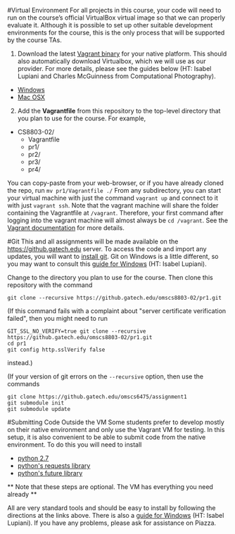 #Virtual Environment
For all projects in this course, your code will need to run on the course’s official VirtualBox virtual image so that we can properly evaluate it.  Although it is possible to set up other suitable development environments for the course, this is the only process that will be supported by the course TAs.

1. Download the latest [Vagrant binary](https://www.vagrantup.com/downloads.html) for your native platform.  This should also automatically download Virtualbox, which we will use as our provider.  For more details, please see the guides below (HT: Isabel Lupiani and Charles McGuinness from Computational Photography).

* [Windows](https://docs.google.com/document/d/1FxuHsekpU5ng1ZxULZjpHg6u145fz8cie6kgH86y2uI/edit?usp=sharing)
* [Mac OSX](https://docs.google.com/document/d/13IZnOzZtC5ZVmSy162fkpb44M3xsbhlIzjTAbfqDjjo/edit)

2. Add the **Vagrantfile** from this repository to the top-level directory that you plan to use for the course.  For example,

* CS8803-02/
	* Vagrantfile
	* pr1/
	* pr2/
	* pr3/
	* pr4/

You can copy-paste from your web-browser, or if you have already cloned the repo, run `mv pr1/Vagrantfile ./` From any subdirectory, you can start your virtual machine with just the command `vagrant up` and connect to it with just `vagrant ssh`.  Note that the vagrant machine will share the folder containing the Vagrantfile at `/vagrant`. Therefore, your first command after logging into the vagrant machine will almost always be `cd /vagrant`.  See the [Vagrant documentation](https://www.vagrantup.com/docs/getting-started/) for more details.

#Git
This and all assignments will be made available on the https://github.gatech.edu server.  To access the code and import any updates, you will want to [install git](https://git-scm.com/book/en/v2/Getting-Started-Installing-Git).  Git on Windows is a little different, so you may want to consult this [guide for Windows](https://docs.google.com/document/d/1_geDGrI0JlHHtnJY0P5pe6yU3E19NLEejdAOyDloqdQ/edit?usp=sharing) (HT: Isabel Lupiani).

Change to the directory you plan to use for the course.  Then clone this repository with the command
```
git clone --recursive https://github.gatech.edu/omscs8803-02/pr1.git
```

(If this command fails with a complaint about "server certificate verification failed", then you might need to run 

```
GIT_SSL_NO_VERIFY=true git clone --recursive https://github.gatech.edu/omscs8803-02/pr1.git
cd pr1
git config http.sslVerify false
```

instead.)

(If your version of git errors on the `--recursive` option, then use the commands
```
git clone https://github.gatech.edu/omscs6475/assignment1
git submodule init
git submodule update
```

#Submitting Code Outside the VM
Some students prefer to develop mostly on their native environment and only use the Vagrant VM for testing.  In this setup, it is also convenient to be able to submit code from the native environment.  To do this you will need to install

* [python 2.7](https://www.python.org/downloads/)
* [python's requests library](http://docs.python-requests.org/en/master/user/install/)
* [python's future library](http://python-future.org/quickstart.html)

** Note that these steps are optional.  The VM has everything you need already **

All are very standard tools and should be easy to install by following the directions at the links above.  There is also a [guide for Windows](https://docs.google.com/document/d/1nvHUqwo2wXR6CAJYzDkVxwWxdvT8I2fodBZrn88d6E0/edit#) (HT: Isabel Lupiani).  If you have any problems, please ask for assistance on Piazza.
